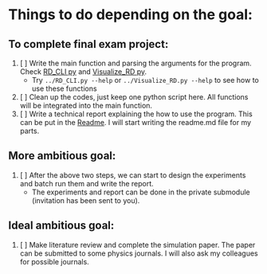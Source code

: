 # Things to do depending on the goal:
## To complete final exam project:
1. [  ] Write the main function and parsing the arguments for the program. Check [RD_CLI py](../RD_CLI.py) and [Visualize_RD py](../Visualize_RD.py).
   * Try `../RD_CLI.py --help` or `../Visualize_RD.py --help` to see how to use these functions
2. [  ] Clean up the codes, just keep one python script here. All functions will be integrated into the main function.
3. [  ] Write a technical report explaining the how to use the program. This can
   be put in the [Readme](Readme.md). I will start writing the readme.md file for my parts.

## More ambitious goal:
1. [  ] After the above two steps, we can start to design the experiments and batch run them and write the report.
   * The experiments and report can be done in the private submodule (invitation has been sent to you).


## Ideal ambitious goal:
1. [  ] Make literature review and complete the simulation paper. The paper can be submitted to some physics journals. I will also ask my colleagues for possible journals.

